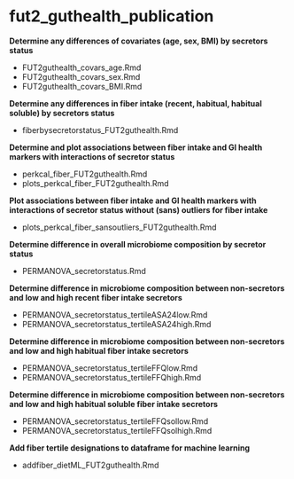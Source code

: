 # fut2_guthealth_publication

**Determine any differences of covariates (age, sex, BMI) by secretors status**
- FUT2guthealth_covars_age.Rmd
- FUT2guthealth_covars_sex.Rmd
- FUT2guthealth_covars_BMI.Rmd

**Determine any differences in fiber intake (recent, habitual, habitual soluble) by secretors status**
- fiberbysecretorstatus_FUT2guthealth.Rmd

**Determine and plot associations between fiber intake and GI health markers with interactions of secretor status**
- perkcal_fiber_FUT2guthealth.Rmd
- plots_perkcal_fiber_FUT2guthealth.Rmd

**Plot associations between fiber intake and GI health markers with interactions of secretor status without (sans) outliers for fiber intake**
- plots_perkcal_fiber_sansoutliers_FUT2guthealth.Rmd

**Determine difference in overall microbiome composition by secretor status**
- PERMANOVA_secretorstatus.Rmd

**Determine difference in microbiome composition between non-secretors and low and high recent fiber intake secretors**
- PERMANOVA_secretorstatus_tertileASA24low.Rmd
- PERMANOVA_secretorstatus_tertileASA24high.Rmd

**Determine difference in microbiome composition between non-secretors and low and high habitual fiber intake secretors**
- PERMANOVA_secretorstatus_tertileFFQlow.Rmd
- PERMANOVA_secretorstatus_tertileFFQhigh.Rmd

**Determine difference in microbiome composition between non-secretors and low and high habitual soluble fiber intake secretors**
- PERMANOVA_secretorstatus_tertileFFQsollow.Rmd
- PERMANOVA_secretorstatus_tertileFFQsolhigh.Rmd

**Add fiber tertile designations to dataframe for machine learning**
- addfiber_dietML_FUT2guthealth.Rmd
